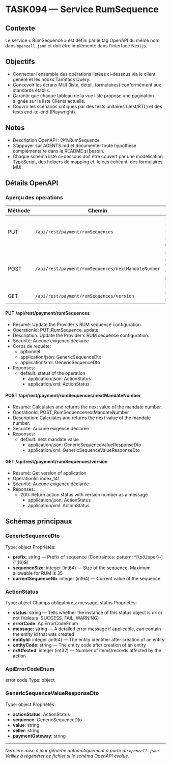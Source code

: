 # TASK094 — Service RumSequence

## Contexte
Le service « RumSequence » est défini par le tag OpenAPI du même nom dans `opencell.json` et doit être implémenté dans l'interface Next.js.

## Objectifs
- Connecter l’ensemble des opérations listées ci-dessous via le client généré et les hooks TanStack Query.
- Concevoir les écrans MUI (liste, détail, formulaires) conformément aux standards établis.
- Garantir que chaque tableau de la vue liste propose une pagination alignée sur la liste Clients actuelle.
- Couvrir les scénarios critiques par des tests unitaires (Jest/RTL) et des tests end-to-end (Playwright).

## Notes
- Description OpenAPI : @%RumSequence
- S’appuyer sur AGENTS.md et documenter toute hypothèse complémentaire dans le README si besoin.
- Chaque schéma listé ci-dessous doit être couvert par une modélisation TypeScript, des helpers de mapping et, le cas échéant, des formulaires MUI.

## Détails OpenAPI

### Aperçu des opérations

| Méthode | Chemin | Résumé | OperationId |
| --- | --- | --- | --- |
| PUT | `/api/rest/payment/rumSequences` | 	  Update the Provider's RUM sequence configuration.	  	   | PUT_RumSequence_update |
| POST | `/api/rest/payment/rumSequences/nextMandateNumber` | 	  Calculates and returns the next value of the mandate number.	  	   | POST_RumSequencenextMandateNumber |
| GET | `/api/rest/payment/rumSequences/version` | Get version of application | index_141 |

#### PUT /api/rest/payment/rumSequences

- Résumé: 	  Update the Provider's RUM sequence configuration.	  	  
- OperationId: PUT_RumSequence_update
- Description: Update the Provider's RUM sequence configuration.
- Sécurité: Aucune exigence déclarée
- Corps de requête:
  - optionnel
  - application/json: GenericSequenceDto
  - application/xml: GenericSequenceDto
- Réponses:
  - default: status of the operation
    - application/json: ActionStatus
    - application/xml: ActionStatus

#### POST /api/rest/payment/rumSequences/nextMandateNumber

- Résumé: 	  Calculates and returns the next value of the mandate number.	  	  
- OperationId: POST_RumSequencenextMandateNumber
- Description: Calculates and returns the next value of the mandate number.
- Sécurité: Aucune exigence déclarée
- Réponses:
  - default: next mandate value
    - application/json: GenericSequenceValueResponseDto
    - application/xml: GenericSequenceValueResponseDto

#### GET /api/rest/payment/rumSequences/version

- Résumé: Get version of application
- OperationId: index_141
- Sécurité: Aucune exigence déclarée
- Réponses:
  - 200: Return action status with version number as a message
    - application/json: ActionStatus
    - application/xml: ActionStatus

## Schémas principaux

### GenericSequenceDto
Type: object
Propriétés:
- **prefix**: string — Prefix of sequence (Contraintes: pattern: ^[\p{Upper}-]{1,16}$)
- **sequenceSize**: integer (int64) — Size of the sequence. Maximum allowable for RUM is 35
- **currentSequenceNb**: integer (int64) — Current value of the sequence

### ActionStatus
Type: object
Champs obligatoires: message, status
Propriétés:
- **status**: string — Tells whether the instance of this status object is ok or not (Valeurs: SUCCESS, FAIL, WARNING)
- **errorCode**: ApiErrorCodeEnum
- **message**: string — A detailed error message if applicable, can contain the entity id that was created
- **entityId**: integer (int64) — The entity identifier after creation of an entity
- **entityCode**: string — The entity code after creation of an entity
- **nrAffected**: integer (int32) — Number of items/records affected by the action

### ApiErrorCodeEnum
error code
Type: object

### GenericSequenceValueResponseDto
Type: object
Propriétés:
- **actionStatus**: ActionStatus
- **sequence**: GenericSequenceDto
- **value**: string
- **seller**: string
- **paymentGateway**: string

---

_Dernière mise à jour générée automatiquement à partir de `opencell.json`. Veillez à régénérer ce fichier si le schéma OpenAPI évolue._
